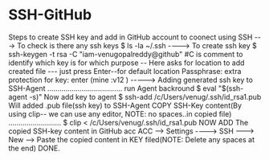 # SSH-GitHub

Steps to create SSH key and add in GitHub account to coonect using SSH
---> To check is there any ssh keys
      $ ls -la ~/.ssh
----> To create ssh key
      $ ssh-keygen -t rsa -C "iam-venugopalreddy@github"  #C is comment to identify which key is for which purpose
      -- Here asks for location to add created file
      --- just press Enter--for default location
      Passphrase: extra protection for key: enter (mine :v12 )
----->
Adding generated ssh key to SSH-Agent
.....................................
run Agent backround
$ eval "$(ssh-agent -s)"
Now add key to agent
$ ssh-add /c/Users/venug/.ssh/id_rsa1.pub
Will added .pub file(ssh key) to SSH-Agent
COPY SSH-Key content(By using clip-- we can use any editor, NOTE: no spaces..in copied file)
..........................
$ clip < /c/Users/venug/.ssh/id_rsa1.pub
NOW ADD The copied SSH-key content in GitHub acc
ACC --> Settings ----> SSH ---> New --> Paste the copied content in KEY filed(NOTE: Delete any spaces at the end)
DONE.
